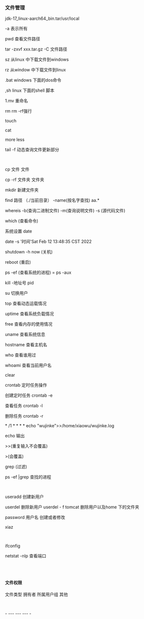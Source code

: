 ### 文件管理

jdk-17_linux-aarch64_bin.tar/usr/local

-a 表示所有

pwd 查看文件路径

tar -zxvf xxx.tar.gz -C 文件路径

sz 从linux 中下载文件到windows

rz 从window 中下载文件到linux

.bat windows 下面的dos命令

,sh linux 下面的shell 脚本

1.mv 重命名

rm rm -rf强行

touch

cat

more less

tail -f 动态查询文件更新部分

<br/>

cp 文件 文件

cp -rf 文件夹 文件夹

mkdir  新建文件夹

find 路径 （./当前目录） -name(按名字查找) aa.*

whereis  -b(查询二进制文件) -m(查询说明文件) -s (源代码文件)

which (查看命令)

系统设置 date

date -s '时间'Sat Feb 12 13:48:35 CST 2022

shutdown -h now (关机)

reboot (重启)

ps -ef (查看系统的进程) = ps -aux 

kill -地址号 pid

su 切换用户

top 查看动态运载情况

uptime 查看系统负载情况

free 查看内存的使用情况

uname 查看系统信息

hostname 查看主机名

who 查看谁用过

whoami 查看当前用户名 

clear

crontab 定时任务操作

创建定时任务 crontab -e

查看任务 crontab -l

删除任务 crontab -r

\* /1 * \* \* \* echo &quot;wujinke&quot;&gt;&gt;/home/xiaowu/wujinke.log

echo 输出

\>>(重复输入不会覆盖)

\>(会覆盖)

grep  (过滤)

ps -ef |grep 查找的进程

<br/>

useradd 创建新用户

userdel 删除新用户 userdel - f tomcat 删除用户以及home 下的文件夹

password 用户名  创建或者修改

xiaz

<br/>

ifconfig

netstat -nlp 查看端口

<br/>

<br/>

#### 文件权限

文件类型  拥有者  所属用户组 其他

<br/>

\- --- --- --- -